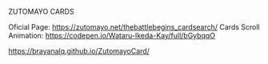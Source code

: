 ZUTOMAYO CARDS

Oficial Page: https://zutomayo.net/thebattlebegins_cardsearch/
Cards Scroll Animation: https://codepen.io/Wataru-Ikeda-Kay/full/bGybqqO


https://brayanalq.github.io/ZutomayoCard/
